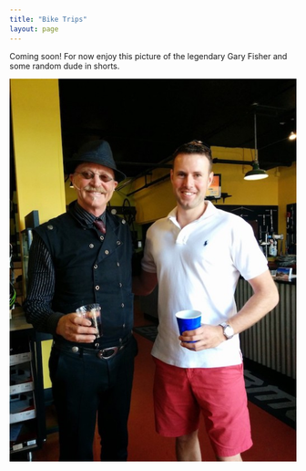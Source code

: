 ```yaml
---
title: "Bike Trips"
layout: page
---
```


Coming soon! For now enjoy this picture of the legendary Gary Fisher and some random dude in shorts.

![](garyfisher.jpg)
